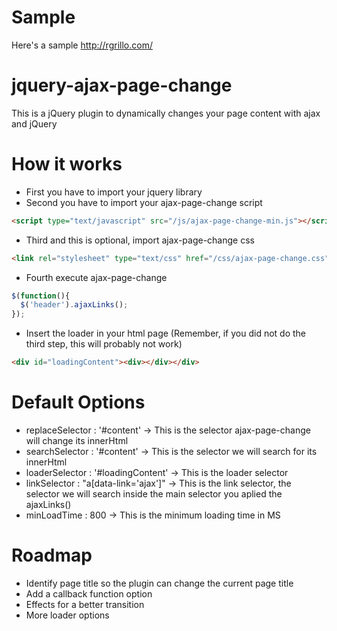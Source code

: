 Sample
======================
Here's a sample http://rgrillo.com/


jquery-ajax-page-change
=======================

This is a jQuery plugin to dynamically changes your page content with ajax and jQuery

How it works
=======================
 * First you have to import your jquery library
 * Second you have to import your ajax-page-change script

```html
<script type="text/javascript" src="/js/ajax-page-change-min.js"></script>
```

 * Third and this is optional, import ajax-page-change css

```html
<link rel="stylesheet" type="text/css" href="/css/ajax-page-change.css">
```

 * Fourth execute ajax-page-change

```javascript
$(function(){
  $('header').ajaxLinks();
});
```
 * Insert the loader in your html page (Remember, if you did not do the third step, this will probably not work)

```html
<div id="loadingContent"><div></div></div>
```


Default Options
======================

 * replaceSelector : '#content' -> This is the selector ajax-page-change will change its innerHtml
 * searchSelector : '#content' -> This is the selector we will search for its innerHtml
 * loaderSelector : '#loadingContent' -> This is the loader selector
 * linkSelector : "a[data-link='ajax']" -> This is the link selector, the selector we will search inside the main selector you aplied the ajaxLinks()
 * minLoadTime : 800 -> This is the minimum loading time in MS


Roadmap
======================

 - Identify page title so the plugin can change the current page title
 - Add a callback function option
 - Effects for a better transition
 - More loader options
